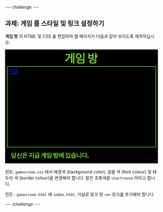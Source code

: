 --- challenge ---

## 과제: 게임 룸 스타일 및 링크 설정하기

**게임 방** 의 HTML 및 CSS 를 편집하여 웹 페이지가 다음과 같이 보이도록 제작하십시오:

![스크린샷](images/rooms-games-challenge.png)

힌트: `gamesroom.css` 에서 배경색 (background color), 글꼴 색 (font colour) 및 테두리 색 (border colour)을 변경해야 합니다. 밝은 초록색을 `chartreuse` 이라고 합니다.

힌트 : `gamesroom.html` 에 `index.html`, 거실로 링크 된 `<a>` 링크를 추가해야 합니다.

--- /challenge ---